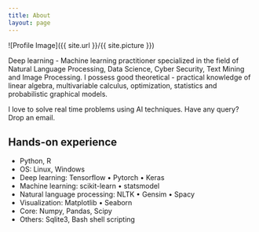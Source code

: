 ```yaml
---
title: About
layout: page
---
```

![Profile Image]({{ site.url }}/{{ site.picture }})

<p> Deep learning - Machine learning practitioner specialized in the field of Natural Language Processing, Data Science, Cyber Security, Text Mining and Image Processing. I possess good theoretical - practical knowledge of linear algebra, multivariable calculus, optimization, statistics and probabilistic graphical models. </p>

<p>I love to solve real time problems using AI techniques. Have any query? Drop an email.</p>

<h2>Hands-on experience</h2>

<ul class="skill-list">
	<li>Python, R</li>
	<li>OS: Linux, Windows
	<li>Deep learning: Tensorflow • Pytorch • Keras</li>
	<li>Machine learning: scikit-learn • statsmodel</li>
	<li>Natural language processing: NLTK • Gensim • Spacy</li>
	<li>Visualization: Matplotlib • Seaborn</li>
	<li>Core: Numpy, Pandas, Scipy</li>
	<li>Others: Sqlite3, Bash shell scripting</li>


